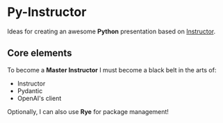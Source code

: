# Py-Instructor

Ideas for creating an awesome **Python** presentation based on [Instructor](https://jxnl.github.io/instructor/).

## Core elements

To become a **Master Instructor** I must become a black belt in the arts of:
- Instructor
- Pydantic
- OpenAI's client

Optionally, I can also use **Rye** for package management!